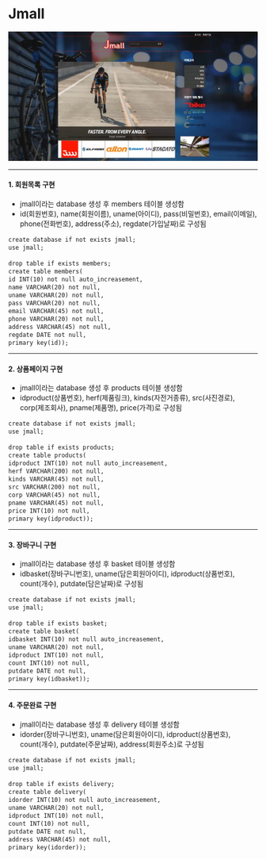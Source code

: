 # Jmall

![screenshot](index.jpg)

---

#### 1. 회원목록 구현
- jmall이라는 database 생성 후 members 테이블 생성함
- id(회원번호), name(회원이름), uname(아이디), pass(비밀번호), email(이메일), phone(전화번호), address(주소), regdate(가입날짜)로 구성됨

```mysql
create database if not exists jmall;
use jmall;

drop table if exists members;
create table members(
id INT(10) not null auto_increasement,
name VARCHAR(20) not null,
uname VARCHAR(20) not null,
pass VARCHAR(20) not null,
email VARCHAR(45) not null,
phone VARCHAR(20) not null,
address VARCHAR(45) not null,
regdate DATE not null,
primary key(id));
```

---

#### 2. 상품페이지 구현
- jmall이라는 database 생성 후 products 테이블 생성함
- idproduct(상품번호), herf(제품링크), kinds(자전거종류), src(사진경로), corp(제조회사), pname(제품명), price(가격)로 구성됨

```mysql
create database if not exists jmall;
use jmall;

drop table if exists products;
create table products(
idproduct INT(10) not null auto_increasement,
herf VARCHAR(200) not null,
kinds VARCHAR(45) not null,
src VARCHAR(200) not null, 
corp VARCHAR(45) not null,
pname VARCHAR(45) not null,
price INT(10) not null,
primary key(idproduct));
```

---

#### 3. 장바구니 구현
- jmall이라는 database 생성 후 basket 테이블 생성함
- idbasket(장바구니번호), uname(담은회원아이디), idproduct(상품번호), count(개수), putdate(담은날짜)로 구성됨

```mysql
create database if not exists jmall;
use jmall;

drop table if exists basket;
create table basket(
idbasket INT(10) not null auto_increasement,
uname VARCHAR(20) not null,
idproduct INT(10) not null,
count INT(10) not null, 
putdate DATE not null,
primary key(idbasket));
```

---

#### 4. 주문완료 구현
- jmall이라는 database 생성 후 delivery 테이블 생성함
- idorder(장바구니번호), uname(담은회원아이디), idproduct(상품번호), count(개수), putdate(주문날짜), address(회원주소)로 구성됨

```mysql
create database if not exists jmall;
use jmall;

drop table if exists delivery;
create table delivery(
idorder INT(10) not null auto_increasement,
uname VARCHAR(20) not null,
idproduct INT(10) not null,
count INT(10) not null, 
putdate DATE not null,
address VARCHAR(45) not null,
primary key(idorder));
```
